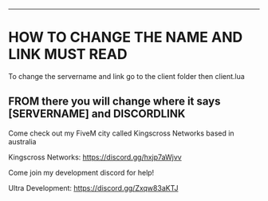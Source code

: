 ------------------------------------------------------------------------------------------------
# HOW TO CHANGE THE NAME AND LINK MUST READ
To change the servername and link go to the client folder then client.lua

FROM there you will change where it says [SERVERNAME] and DISCORDLINK
-------------------------------------------------------------------------------------------------
Come check out my FiveM city called Kingscross Networks based in australia

Kingscross Networks: https://discord.gg/hxjp7aWjvv

Come join my development discord for help!

Ultra Development: https://discord.gg/Zxqw83aKTJ
